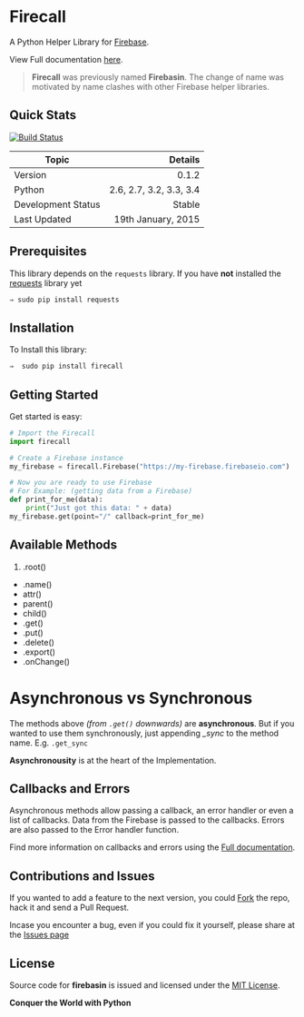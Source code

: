 
# Firecall

A Python Helper Library for [Firebase](https://firebaseio.com/).

View Full documentation  [here][documentation].

> __Firecall__ was previously named __Firebasin__. The change of name
> was motivated by name clashes with other Firebase helper libraries.


## Quick Stats

[![Build Status](https://travis-ci.org/GochoMugo/firecall.svg?branch=master)](https://travis-ci.org/GochoMugo/firecall)

| Topic | Details |
|--------|--------:|
| Version | 0.1.2 |
| Python | 2.6, 2.7, 3.2, 3.3, 3.4 |
| Development Status | Stable |
| Last Updated | 19th January, 2015 |


## Prerequisites

This library depends on the `requests` library. If you have **not** installed the [requests](docs.python-requests.org/ "Requests Home Page") library yet

```bash
⇒ sudo pip install requests
```


## Installation

To Install this library:

```bash
⇒  sudo pip install firecall
```


## Getting Started

Get started is easy:

```python
# Import the Firecall
import firecall

# Create a Firebase instance
my_firebase = firecall.Firebase("https://my-firebase.firebaseio.com")

# Now you are ready to use Firebase
# For Example: (getting data from a Firebase)
def print_for_me(data):
    print("Just got this data: " + data)
my_firebase.get(point="/" callback=print_for_me)
```


## Available Methods

1. .root()
* .name()
* attr()
* parent()
* child()
* .get()
* .put()
* .delete()
* .export()
* .onChange()


# Asynchronous vs Synchronous

The methods above _(from `.get()` downwards)_ are **asynchronous**. But if you wanted to use them synchronously, just appending *_sync* to the method name. E.g. `.get_sync`

**Asynchronousity** is at the heart of the Implementation.


## Callbacks and Errors

Asynchronous methods allow passing a callback, an error handler or even a list of callbacks. Data from the Firebase is passed to the callbacks. Errors are also passed to the Error handler function.

Find more information on callbacks and errors using the [Full documentation][documentation].


## Contributions and Issues

If you wanted to add a feature to the next version, you could [Fork](https://github.com/GochoMugo/firebasin/fork "Fork Me Please!!!") the repo, hack it and send a Pull Request.

Incase you encounter a bug, even if you could fix it yourself, please share at the [Issues page](https://github.com/GochoMugo/firebasin/issues "Create an issue here")


## License

Source code for **firebasin** is issued and licensed under the [MIT License](http://opensource.org/licenses/MIT "OSI Page for MIT License").

**Conquer the World with Python**


[documentation]:https://gochomugo.github.io/firecall/ "Full Documentation on firecall"
